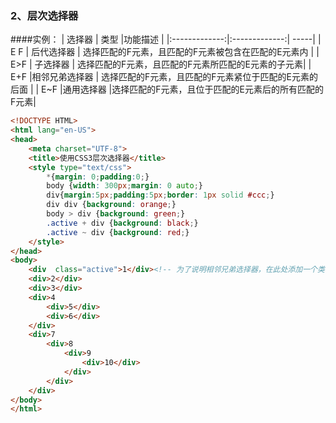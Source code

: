 ### 2、层次选择器 ###

####实例：
| 选择器        | 类型           |功能描述  |
|:-------------:|:-------------:| -----|
| E F     | 后代选择器 | 选择匹配的F元素，且匹配的F元素被包含在匹配的E元素内 |
| E>F     |  子选择器     |  选择匹配的F元素，且匹配的F元素所匹配的E元素的子元素|
| E+F  |相邻兄弟选择器      |   	选择匹配的F元素，且匹配的F元素紧位于匹配的E元素的后面 |
| E~F |通用选择器   |选择匹配的F元素，且位于匹配的E元素后的所有匹配的F元素|
```html
<!DOCTYPE HTML>
<html lang="en-US">
<head>
	<meta charset="UTF-8">
	<title>使用CSS3层次选择器</title>
	<style type="text/css">
		*{margin: 0;padding:0;}
		body {width: 300px;margin: 0 auto;}
		div{margin:5px;padding:5px;border: 1px solid #ccc;}
		div div {background: orange;}
		body > div {background: green;}
		.active + div {background: black;}
		.active ~ div {background: red;}
	</style>
</head>
<body>
	<div  class="active">1</div><!-- 为了说明相邻兄弟选择器，在此处添加一个类名active -->
	<div>2</div>
	<div>3</div>
	<div>4
		<div>5</div>
		<div>6</div>
	</div>
	<div>7
		<div>8
			<div>9
				<div>10</div>
			</div>
		</div>
	</div>
</body>
</html>
```
